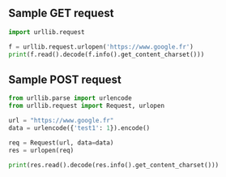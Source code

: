 
## Sample GET request

```python
import urllib.request

f = urllib.request.urlopen('https://www.google.fr')
print(f.read().decode(f.info().get_content_charset()))
```

## Sample POST request

```py
from urllib.parse import urlencode
from urllib.request import Request, urlopen

url = "https://www.google.fr"
data = urlencode({'test1': 1}).encode()

req = Request(url, data=data)
res = urlopen(req)

print(res.read().decode(res.info().get_content_charset()))
```
